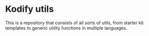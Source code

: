 # Kodify utils

This is a repository that consists of all sorts of utils, from starter kit templates to generic utility functions in multiple languages.
